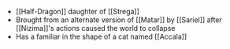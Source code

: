 - [[Half-Dragon]] daughter of [[Strega]]
- Brought from an alternate version of [[Matar]] by [[Sariel]] after [[Nizima]]'s actions caused the world to collapse
- Has a familiar in the shape of a cat named [[Accala]]